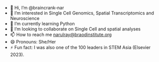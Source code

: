 - 👋 Hi, I’m @braincrank-nar
- 👀 I’m interested in Single Cell Genomics, Spatial Transcriptomics and Neuroscience
- 🌱 I’m currently learning Python
- 💞️ I’m looking to collaborate on Single Cell and spatial analyses
- 📫 How to reach me narulray@braodinstitute.org
- 😄 Pronouns: She/Her
- ⚡ Fun fact: I was also one of the 100 leaders in STEM Asia (Elsevier 2023).

<!---
braincrank-nar/braincrank-nar is a ✨ special ✨ repository because its `README.md` (this file) appears on your GitHub profile.
You can click the Preview link to take a look at your changes.
--->
